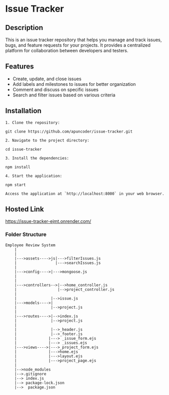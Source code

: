 # Issue Tracker


## Description

This is an issue tracker repository that helps you manage and track issues, bugs, and feature requests for your projects. It provides a centralized platform for collaboration between developers and testers.

## Features

- Create, update, and close issues
- Add labels and milestones to issues for better organization
- Comment and discuss on specific issues
- Search and filter issues based on various criteria

## Installation
```
1. Clone the repository:

git clone https://github.com/apuncoder/issue-tracker.git

2. Navigate to the project directory:

cd issue-tracker

3. Install the dependencies:

npm install

4. Start the application:

npm start

Access the application at `http://localhost:8000` in your web browser.

```
## Hosted Link
https://issue-tracker-ejmt.onrender.com/


### Folder Structure
```
Employee Review System
    |
    |               
    |--->assets---->js|--->filterIssues.js
    |                 |--->searchIssues.js
    |
    |--->config---->|--->mongoose.js              
    |
    |                
    |--->controllers-->|-->home_controller.js
    |                  |-->project_controller.js
    |
    |               |-->issue.js
    |--->models---->|
    |               |-->project.js
    |
    |--->routes---->|-->index.js
    |               |-->project.js
    |
    |               |-->_header.js
    |               |-->_footer.js
    |              |---> _issue_form.ejs
    |              |---> _issues.ejs
    |--->views---->|--->_project_form.ejs
    |              |--->home.ejs
    |              |--->layout.ejs
    |              |--->project_page.ejs
    |
    |-->node_modules
    |-->.gitignore
    |--> index.js
    |--> package-lock.json
    |-->  package.json
```
